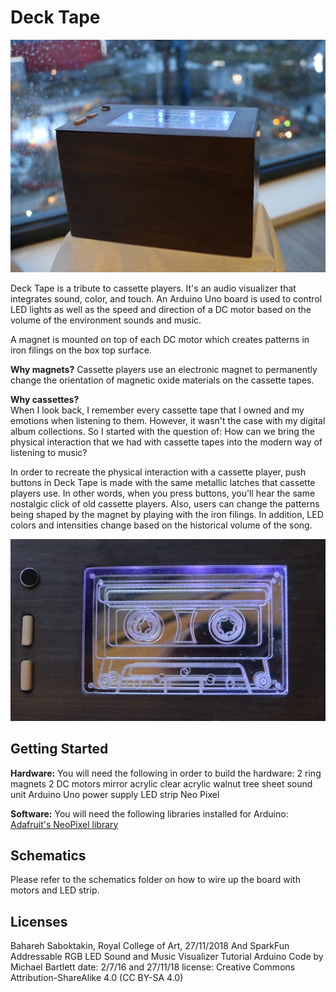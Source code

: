 # Deck Tape 

![topView](https://github.com/TakinB/Gizmo/blob/master/side%20view.jpg)

Deck Tape is a tribute to cassette players. It's an audio visualizer that integrates sound, color, and touch. 
An Arduino Uno board is used to control LED lights as well as the speed and direction of a DC motor based on the volume of the environment sounds and music.

A magnet is mounted on top of each DC motor which creates patterns in iron filings on the box top surface.

**Why magnets?** Cassette players use an electronic magnet to permanently change the orientation of magnetic oxide materials on the cassette tapes.

**Why cassettes?**  
When I look back, I remember every cassette tape that I owned and my emotions when listening to them. However, it wasn't the case with my digital album collections. So I started with the question of: How can we bring the physical interaction that we had with cassette tapes into the modern way of listening to music?

In order to recreate the physical interaction with a cassette player, push buttons in Deck Tape is made with the same metallic latches that cassette players use. In other words, when you press buttons, you'll hear the same nostalgic click of old cassette players.
Also, users can change the patterns being shaped by the magnet by playing with the iron filings. In addition, LED colors and intensities change based on the historical volume of the song.

![sideView](https://github.com/TakinB/Gizmo/blob/master/top%20view.jpg)

## Getting Started
**Hardware:**
You will need the following in order to build the hardware:
2 ring magnets
2 DC motors 
mirror acrylic
clear acrylic
walnut tree sheet
sound unit
Arduino Uno
power supply
LED strip Neo Pixel

**Software:**
You will need the following libraries installed for Arduino:
[Adafruit's NeoPixel library](https://github.com/adafruit/Adafruit_NeoPixel)

## Schematics
Please refer to the schematics folder on how to wire up the board with motors and LED strip.

## Licenses
Bahareh Saboktakin, Royal College of Art, 27/11/2018
And
SparkFun Addressable RGB LED Sound and Music Visualizer Tutorial Arduino Code by Michael Bartlett date: 2/7/16 and 27/11/18 license: Creative Commons Attribution-ShareAlike 4.0 (CC BY-SA 4.0)

